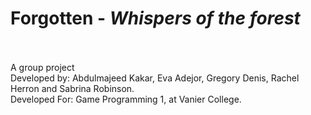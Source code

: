 # <b>Forgotten</b> - <i>Whispers of the forest </i>

<br><br>
A group project<br> 
Developed by: Abdulmajeed Kakar, Eva Adejor, Gregory Denis, Rachel Herron and Sabrina Robinson.<br>
Developed For: Game Programming 1, at Vanier College.